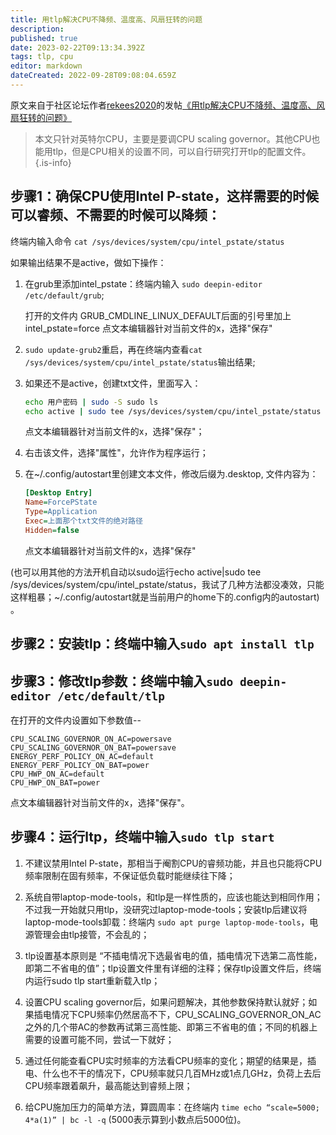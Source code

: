 ```yaml
---
title: 用tlp解决CPU不降频、温度高、风扇狂转的问题
description: 
published: true
date: 2023-02-22T09:13:34.392Z
tags: tlp, cpu
editor: markdown
dateCreated: 2022-09-28T09:08:04.659Z
---
```


原文来自于社区论坛作者[rekees2020](https://bbs.deepin.org/user/247659)的发帖[《用tlp解决CPU不降频、温度高、风扇狂转的问题》](https://bbs.deepin.org/zh/post/222504)

> 本文只针对英特尔CPU，主要是要调CPU scaling governor。其他CPU也能用tlp，但是CPU相关的设置不同，可以自行研究打开tlp的配置文件。
{.is-info}

## 步骤1：确保CPU使用Intel P-state，这样需要的时候可以睿频、不需要的时候可以降频：

终端内输入命令 `cat /sys/devices/system/cpu/intel_pstate/status`

如果输出结果不是active，做如下操作：

1. 在grub里添加intel_pstate：终端内输入 `sudo deepin-editor /etc/default/grub`;

	打开的文件内 GRUB_CMDLINE_LINUX_DEFAULT后面的引号里加上intel_pstate=force  点文本编辑器针对当前文件的x，选择"保存"

2. `sudo update-grub2`重启，再在终端内查看`cat /sys/devices/system/cpu/intel_pstate/status`输出结果;

3. 如果还不是active，创建txt文件，里面写入：

    ```bash
    echo 用户密码 | sudo -S sudo ls
    echo active | sudo tee /sys/devices/system/cpu/intel_pstate/status
    ```

    点文本编辑器针对当前文件的x，选择"保存"；

4. 右击该文件，选择"属性"，允许作为程序运行；

5. 在~/.config/autostart里创建文本文件，修改后缀为.desktop, 文件内容为：

    ```ini
    [Desktop Entry]
    Name=ForcePState
    Type=Application
    Exec=上面那个txt文件的绝对路径
    Hidden=false
    ```

    点文本编辑器针对当前文件的x，选择"保存"

 (也可以用其他的方法开机自动以sudo运行echo active|sudo tee /sys/devices/system/cpu/intel_pstate/status，我试了几种方法都没凑效，只能这样粗暴；~/.config/autostart就是当前用户的home下的.config内的autostart) 。

## 步骤2：安装tlp：终端中输入`sudo apt install tlp`

## 步骤3：修改tlp参数：终端中输入`sudo deepin-editor /etc/default/tlp`

在打开的文件内设置如下参数值--

```
CPU_SCALING_GOVERNOR_ON_AC=powersave
CPU_SCALING_GOVERNOR_ON_BAT=powersave
ENERGY_PERF_POLICY_ON_AC=default
ENERGY_PERF_POLICY_ON_BAT=power
CPU_HWP_ON_AC=default
CPU_HWP_ON_BAT=power
```

点文本编辑器针对当前文件的x，选择"保存"。

## 步骤4：运行ltp，终端中输入`sudo tlp start`

1. 不建议禁用Intel P-state，那相当于阉割CPU的睿频功能，并且也只能将CPU频率限制在固有频率，不保证低负载时能继续往下降；

2. 系统自带laptop-mode-tools，和tlp是一样性质的，应该也能达到相同作用；不过我一开始就只用tlp，没研究过laptop-mode-tools；安装tlp后建议将laptop-mode-tools卸载：终端内 `sudo apt purge laptop-mode-tools`，电源管理会由tlp接管，不会乱的；

3. tlp设置基本原则是  “不插电情况下选最省电的值，插电情况下选第二高性能，即第二不省电的值”；tlp设置文件里有详细的注释；保存tlp设置文件后，终端内运行sudo tlp start重新载入tlp；

4. 设置CPU scaling governor后，如果问题解决，其他参数保持默认就好；如果插电情况下CPU频率仍然居高不下，CPU_SCALING_GOVERNOR_ON_AC之外的几个带AC的参数再试第三高性能、即第三不省电的值；不同的机器上需要的设置可能不同，尝试一下就好；

5. 通过任何能查看CPU实时频率的方法看CPU频率的变化；期望的结果是，插电、什么也不干的情况下，CPU频率就只几百MHz或1点几GHz，负荷上去后CPU频率跟着飙升，最高能达到睿频上限；

6. 给CPU施加压力的简单方法，算圆周率：在终端内 `time echo “scale=5000; 4*a(1)” | bc -l -q` (5000表示算到小数点后5000位)。